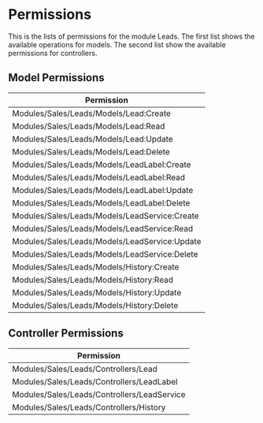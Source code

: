 # Permissions

This is the lists of permissions for the module Leads.
The first list shows the available operations for models.
The second list show the available permissions for controllers.

## Model Permissions

| Permission                                    |
| --------------------------------------------- |
| Modules/Sales/Leads/Models/Lead:Create        |
| Modules/Sales/Leads/Models/Lead:Read          |
| Modules/Sales/Leads/Models/Lead:Update        |
| Modules/Sales/Leads/Models/Lead:Delete        |
| Modules/Sales/Leads/Models/LeadLabel:Create   |
| Modules/Sales/Leads/Models/LeadLabel:Read     |
| Modules/Sales/Leads/Models/LeadLabel:Update   |
| Modules/Sales/Leads/Models/LeadLabel:Delete   |
| Modules/Sales/Leads/Models/LeadService:Create |
| Modules/Sales/Leads/Models/LeadService:Read   |
| Modules/Sales/Leads/Models/LeadService:Update |
| Modules/Sales/Leads/Models/LeadService:Delete |
| Modules/Sales/Leads/Models/History:Create     |
| Modules/Sales/Leads/Models/History:Read       |
| Modules/Sales/Leads/Models/History:Update     |
| Modules/Sales/Leads/Models/History:Delete     |

## Controller Permissions

| Permission                                  |
| ------------------------------------------- |
| Modules/Sales/Leads/Controllers/Lead        |
| Modules/Sales/Leads/Controllers/LeadLabel   |
| Modules/Sales/Leads/Controllers/LeadService |
| Modules/Sales/Leads/Controllers/History     |
